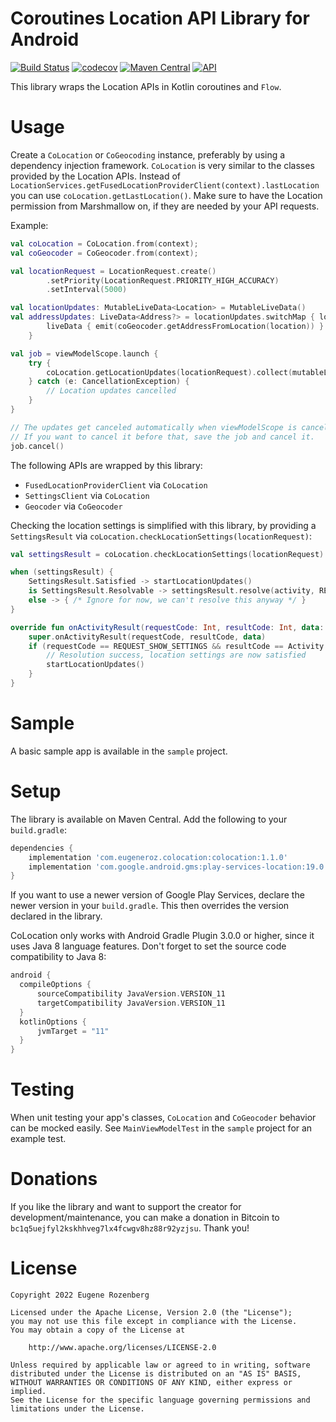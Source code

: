 # Coroutines Location API Library for Android

[![Build Status](https://travis-ci.org/eugeneroz/CoLocation.svg?branch=main)](https://travis-ci.org/eugeneroz/CoLocation) [![codecov](https://codecov.io/gh/eugeneroz/CoLocation/branch/main/graph/badge.svg)](https://codecov.io/gh/eugeneroz/CoLocation) [![Maven Central](https://img.shields.io/maven-central/v/com.eugeneroz.colocation/colocation.svg?label=Maven%20Central)](https://search.maven.org/search?q=g:%22com.eugeneroz.colocation%22%20AND%20a:%22colocation%22) [![API](https://img.shields.io/badge/API-21%2B-brightgreen.svg?style=flat)](https://android-arsenal.com/api?level=21)

This library wraps the Location APIs in Kotlin coroutines and `Flow`.

# Usage

Create a `CoLocation` or `CoGeocoding` instance, preferably by using a dependency injection framework. `CoLocation` is
very similar to the classes provided by the Location APIs. Instead of `LocationServices.getFusedLocationProviderClient(context).lastLocation`
you can use `coLocation.getLastLocation()`. Make sure to have the Location permission from Marshmallow on, if they are
needed by your API requests.

Example:

```kotlin
val coLocation = CoLocation.from(context);
val coGeocoder = CoGeocoder.from(context);

val locationRequest = LocationRequest.create()
        .setPriority(LocationRequest.PRIORITY_HIGH_ACCURACY)
        .setInterval(5000)

val locationUpdates: MutableLiveData<Location> = MutableLiveData()
val addressUpdates: LiveData<Address?> = locationUpdates.switchMap { location ->
        liveData { emit(coGeocoder.getAddressFromLocation(location)) }
    }

val job = viewModelScope.launch {
    try {
        coLocation.getLocationUpdates(locationRequest).collect(mutableLocationUpdates::postValue)
    } catch (e: CancellationException) {
        // Location updates cancelled
    }
}

// The updates get canceled automatically when viewModelScope is cancelled.
// If you want to cancel it before that, save the job and cancel it.
job.cancel()
```

The following APIs are wrapped by this library:

* `FusedLocationProviderClient` via `CoLocation`
* `SettingsClient` via `CoLocation`
* `Geocoder` via `CoGeocoder`

Checking the location settings is simplified with this library, by providing a `SettingsResult` via
`coLocation.checkLocationSettings(locationRequest)`:

```kotlin
val settingsResult = coLocation.checkLocationSettings(locationRequest)

when (settingsResult) {
    SettingsResult.Satisfied -> startLocationUpdates()
    is SettingsResult.Resolvable -> settingsResult.resolve(activity, REQUEST_SHOW_SETTINGS)
    else -> { /* Ignore for now, we can't resolve this anyway */ }
}

override fun onActivityResult(requestCode: Int, resultCode: Int, data: Intent?) {
    super.onActivityResult(requestCode, resultCode, data)
    if (requestCode == REQUEST_SHOW_SETTINGS && resultCode == Activity.RESULT_OK) {
        // Resolution success, location settings are now satisfied
        startLocationUpdates()
    }
}
```

# Sample

A basic sample app is available in the `sample` project.

# Setup

The library is available on Maven Central. Add the following to your `build.gradle`:

```groovy
dependencies {
    implementation 'com.eugeneroz.colocation:colocation:1.1.0'
    implementation 'com.google.android.gms:play-services-location:19.0.1'
}
```

If you want to use a newer version of Google Play Services, declare the newer version in your `build.gradle`. This then
overrides the version declared in the library.

CoLocation only works with Android Gradle Plugin 3.0.0 or higher, since it uses Java 8 language features. Don't forget
to set the source code compatibility to Java 8:

```groovy
android {
  compileOptions {
      sourceCompatibility JavaVersion.VERSION_11
      targetCompatibility JavaVersion.VERSION_11
  }
  kotlinOptions {
      jvmTarget = "11"
  }
}
```

# Testing

When unit testing your app's classes, `CoLocation` and `CoGeocoder` behavior can be mocked easily. See
`MainViewModelTest` in the `sample` project for an example test.

# Donations

If you like the library and want to support the creator for development/maintenance, you can make a donation in Bitcoin
to `bc1q5uejfyl2kskhhveg7lx4fcwgv8hz88r92yzjsu`. Thank you!

# License

	Copyright 2022 Eugene Rozenberg

	Licensed under the Apache License, Version 2.0 (the "License");
	you may not use this file except in compliance with the License.
	You may obtain a copy of the License at

	    http://www.apache.org/licenses/LICENSE-2.0

	Unless required by applicable law or agreed to in writing, software
	distributed under the License is distributed on an "AS IS" BASIS,
	WITHOUT WARRANTIES OR CONDITIONS OF ANY KIND, either express or implied.
	See the License for the specific language governing permissions and
	limitations under the License.
